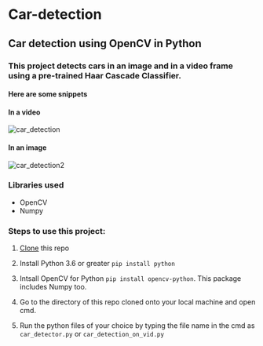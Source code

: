 # Car-detection
## Car detection using OpenCV in Python

### This project detects cars in an image and in a video frame using a pre-trained Haar Cascade Classifier.    
#### Here are some snippets

#### In a video
![car_detection](https://user-images.githubusercontent.com/61016383/93662484-11391b80-fa7e-11ea-8c59-5fbff2cae30f.gif)

#### In an image
![car_detection2](https://user-images.githubusercontent.com/61016383/93662500-3463cb00-fa7e-11ea-81d6-f5a56627bf02.jpg)

### Libraries used
  - OpenCV
  - Numpy
  
 ### Steps to use this project:
 1. [Clone](https://docs.github.com/en/github/creating-cloning-and-archiving-repositories/cloning-a-repository) this repo
 
 2. Install Python 3.6 or greater `pip install python`
 
 3. Intsall OpenCV for Python `pip install opencv-python`. This package includes Numpy too.
 
 4. Go to the directory of this repo cloned onto your local machine and open cmd.
 
 5. Run the python files of your choice by typing the file name in the cmd as `car_detector.py` or `car_detection_on_vid.py`
